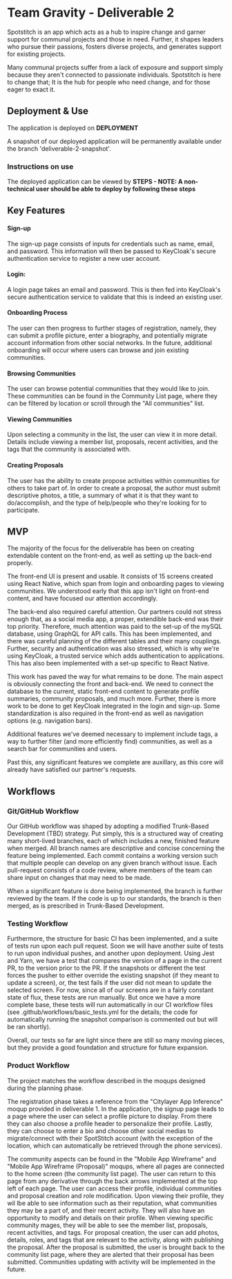 # Team Gravity - Deliverable 2

Spotstitch is an app which acts as a hub to inspire change and garner support for communal projects and those in need. Further, it shapes leaders who pursue their passions, fosters diverse projects, and generates support for existing projects.

Many communal projects suffer from a lack of exposure and support simply because they aren't connected to passionate individuals. Spotstitch is here to change that; It is the hub for people who need change, and for those eager to exact it.

## Deployment & Use

The application is deployed on **DEPLOYMENT** 

A snapshot of our deployed application will be permanently available under the branch 'deliverable-2-snapshot'.

### Instructions on use

The deployed application can be viewed by **STEPS - NOTE: A non-technical user should be able to deploy by following these steps**


## Key Features

#### **Sign-up**
The sign-up page consists of inputs for credentials such as name, email, and password. This information will then be passed to KeyCloak's secure authentication service to register a new user account.

#### **Login**:
A login page takes an email and password. This is then fed into KeyCloak's secure authentication service to validate that this is indeed an existing user.

#### **Onboarding Process**
The user can then progress to further stages of registration, namely, they can submit a profile picture, enter a biography, and potentially migrate account information from other social networks. In the future, additional onboarding will occur where users can browse and join existing communities.

#### **Browsing Communities**
The user can browse potential communities that they would like to join. These communities can be found in the Community List page, where they can be filtered by location or scroll through the "All communities" list.

#### **Viewing Communities**
Upon selecting a community in the list, the user can view it in more detail. Details include viewing a member list, proposals, recent activities, and the tags that the community is associated with.

#### **Creating Proposals**
The user has the ability to create propose activities within communities for others to take part of. In order to create a proposal, the author must submit descriptive photos, a title, a summary of what it is that they want to do/accomplish, and the type of help/people who they're looking for to participate. 


## MVP
The majority of the focus for the deliverable has been on creating extendable content on the front-end, as well as setting up the back-end properly.

The front-end UI is present and usable. It consists of 15 screens created using React Native, which span from login and onboarding pages to viewing communities. We understood early that this app isn't light on front-end content, and have focused our attention accordingly.

The back-end also required careful attention. Our partners could not stress enough that, as a social media app, a proper, extendible back-end was their top priority. Therefore, much attention was paid to the set-up of the mySQL database, using GraphQL for API calls. This has been implemented, and there was careful planning of the different tables and their many couplings. Further, security and authentication was also stressed, which is why we're using KeyCloak, a trusted service which adds authentication to applications. This has also been implemented with a set-up specific to React Native.

This work has paved the way for what remains to be done. The main aspect is obviously connecting the front and back-end. We need to connect the database to the current, static front-end content to generate profile summaries, community proposals, and much more. Further, there is more work to be done to get KeyCloak integrated in the login and sign-up. Some standardization is also required in the front-end as well as navigation options (e.g. navigation bars).

Additional features we've deemed necessary to implement include tags, a way to further filter (and more efficiently find) communities, as well as a search bar for communities and users.

Past this, any significant features we complete are auxillary, as this core will already have satisfied our partner's requests.


## Workflows

### Git/GitHub Workflow
Our GitHub workflow was shaped by adopting a modified Trunk-Based Development (TBD) strategy. Put simply, this is a structured way of creating many short-lived branches, each of which includes a new, finished feature when merged. All branch names are descriptive and concise concerning the feature being implemented. Each commit contains a working version such that multiple people can develop on any given branch without issue. Each pull-request consists of a code review, where members of the team can share input on changes that may need to be made.

When a significant feature is done being implemented, the branch is further reviewed by the team. If the code is up to our standards, the branch is then merged, as is prescribed in Trunk-Based Development.


### Testing Workflow
Furthermore, the structure for basic CI has been implemented, and a suite of tests run upon each pull request. Soon we will have another suite of tests to run upon individual pushes, and another upon deployment. Using Jest and Yarn, we have a test that compares the version of a page in the current PR, to the version prior to the PR. If the snapshots or different the test forces the pusher to either override the existing snapshot (if they meant to update a screen), or, the test fails if the user did not mean to update the selected screen. For now, since all of our screens are in a fairly constant state of flux, these tests are run manually. But once we have a more complete base, these tests will run automatically in our CI workflow files (see .github/workflows/basic_tests.yml for the details; the code for automatically running the snapshot comparison is commented out but will be ran shortly). 

Overall, our tests so far are light since there are still so many moving pieces, but they provide a good foundation and structure for future expansion. 


### Product Workflow
The project matches the workflow described in the moqups designed during the planning phase. 

The registration phase takes a reference from the "Citylayer App Inference" moqup provided in deliverable 1. In the application, the signup page leads to a page where the user can select a profile picture to display. From there they can also choose a profile header to personalize their profile. Lastly, they can choose to enter a bio and choose other social medias to migrate/connect with their SpotStitch account (with the exception of the location, which can automatically be retrieved through the phone services). 

The community aspects can be found in the "Mobile App Wireframe" and "Mobile App Wireframe (Proposal)" moqups, where all pages are connected to the home screen (the community list page). The user can return to this page from any derivative through the back arrows implemented at the top left of each page. The user can access their profile, individual communities and proposal creation and role modification. Upon viewing their profile, they wil lbe able to see information such as their reputation, what communities they may be a part of, and their recent activity. They will also have an opportunity to modify and details on their profile. When viewing specific community mages, they will be able to see the member list, proposals, recent activities, and tags. For proposal creation, the user can add photos, details, roles, and tags that are relevant to the activity, along with publishing the proposal. After the proposal is submitted, the user is brought back to the community list page, where they are alerted that their proposal has been submitted. Communities updating with activity will be implemented in the future.
